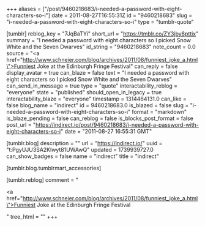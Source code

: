 +++
aliases = ["/post/9460218683/i-needed-a-password-with-eight-characters-so-i"]
date = 2011-08-27T16:55:31Z
id = "9460218683"
slug = "i-needed-a-password-with-eight-characters-so-i"
type = "tumblr-quote"

[tumblr]
reblog_key = "7JqBaTYi"
short_url = "https://tmblr.co/ZY3jby8pttix"
summary = "I needed a password with eight characters so I picked Snow White and the Seven Dwarves"
id_string = "9460218683"
note_count = 0.0
source = "<a href=\"http://www.schneier.com/blog/archives/2011/08/funniest_joke_a.html\">Funniest Joke at the Edinburgh Fringe Festival</a>"
can_reply = false
display_avatar = true
can_blaze = false
text = "I needed a password with eight characters so I picked Snow White and the Seven Dwarves"
can_send_in_message = true
type = "quote"
interactability_reblog = "everyone"
state = "published"
should_open_in_legacy = true
interactability_blaze = "everyone"
timestamp = 1314464131.0
can_like = false
blog_name = "indirect"
id = 9460218683.0
is_blazed = false
slug = "i-needed-a-password-with-eight-characters-so-i"
format = "markdown"
is_blaze_pending = false
can_reblog = false
is_blocks_post_format = false
post_url = "https://indirect.io/post/9460218683/i-needed-a-password-with-eight-characters-so-i"
date = "2011-08-27 16:55:31 GMT"

[tumblr.blog]
description = ""
url = "https://indirect.io/"
uuid = "t:PgyUJU3SA2Klwyt81UWAwQ"
updated = 1739939727.0
can_show_badges = false
name = "indirect"
title = "indirect"

[tumblr.blog.tumblrmart_accessories]

[tumblr.reblog]
comment = "<p><a href=\"http://www.schneier.com/blog/archives/2011/08/funniest_joke_a.html\">Funniest Joke at the Edinburgh Fringe Festival</a></p>"
tree_html = ""
+++
